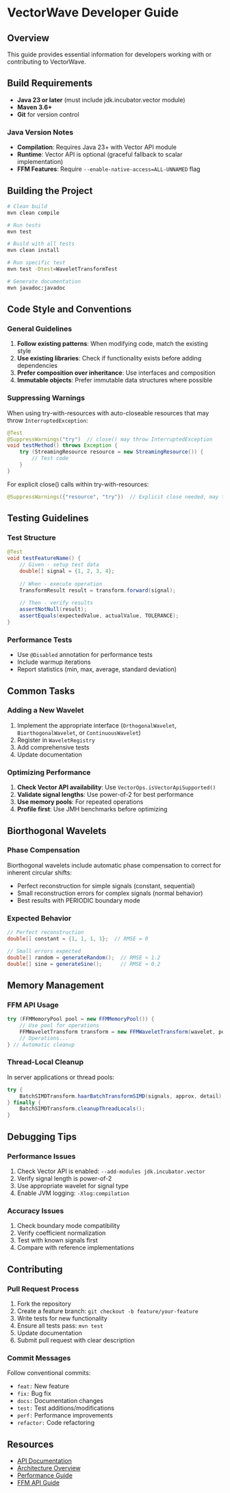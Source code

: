 # VectorWave Developer Guide

## Overview

This guide provides essential information for developers working with or contributing to VectorWave.

## Build Requirements

- **Java 23 or later** (must include jdk.incubator.vector module)
- **Maven 3.6+**
- **Git** for version control

### Java Version Notes

- **Compilation**: Requires Java 23+ with Vector API module
- **Runtime**: Vector API is optional (graceful fallback to scalar implementation)
- **FFM Features**: Require `--enable-native-access=ALL-UNNAMED` flag

## Building the Project

```bash
# Clean build
mvn clean compile

# Run tests
mvn test

# Build with all tests
mvn clean install

# Run specific test
mvn test -Dtest=WaveletTransformTest

# Generate documentation
mvn javadoc:javadoc
```

## Code Style and Conventions

### General Guidelines

1. **Follow existing patterns**: When modifying code, match the existing style
2. **Use existing libraries**: Check if functionality exists before adding dependencies
3. **Prefer composition over inheritance**: Use interfaces and composition
4. **Immutable objects**: Prefer immutable data structures where possible

### Suppressing Warnings

When using try-with-resources with auto-closeable resources that may throw `InterruptedException`:

```java
@Test
@SuppressWarnings("try")  // close() may throw InterruptedException
void testMethod() throws Exception {
    try (StreamingResource resource = new StreamingResource()) {
        // Test code
    }
}
```

For explicit close() calls within try-with-resources:

```java
@SuppressWarnings({"resource", "try"})  // Explicit close needed, may throw InterruptedException
```

## Testing Guidelines

### Test Structure

```java
@Test
void testFeatureName() {
    // Given - setup test data
    double[] signal = {1, 2, 3, 4};
    
    // When - execute operation
    TransformResult result = transform.forward(signal);
    
    // Then - verify results
    assertNotNull(result);
    assertEquals(expectedValue, actualValue, TOLERANCE);
}
```

### Performance Tests

- Use `@Disabled` annotation for performance tests
- Include warmup iterations
- Report statistics (min, max, average, standard deviation)

## Common Tasks

### Adding a New Wavelet

1. Implement the appropriate interface (`OrthogonalWavelet`, `BiorthogonalWavelet`, or `ContinuousWavelet`)
2. Register in `WaveletRegistry`
3. Add comprehensive tests
4. Update documentation

### Optimizing Performance

1. **Check Vector API availability**: Use `VectorOps.isVectorApiSupported()`
2. **Validate signal lengths**: Use power-of-2 for best performance
3. **Use memory pools**: For repeated operations
4. **Profile first**: Use JMH benchmarks before optimizing

## Biorthogonal Wavelets

### Phase Compensation

Biorthogonal wavelets include automatic phase compensation to correct for inherent circular shifts:

- Perfect reconstruction for simple signals (constant, sequential)
- Small reconstruction errors for complex signals (normal behavior)
- Best results with PERIODIC boundary mode

### Expected Behavior

```java
// Perfect reconstruction
double[] constant = {1, 1, 1, 1};  // RMSE = 0

// Small errors expected
double[] random = generateRandom();  // RMSE ≈ 1.2
double[] sine = generateSine();      // RMSE ≈ 0.2
```

## Memory Management

### FFM API Usage

```java
try (FFMMemoryPool pool = new FFMMemoryPool()) {
    // Use pool for operations
    FFMWaveletTransform transform = new FFMWaveletTransform(wavelet, pool);
    // Operations...
} // Automatic cleanup
```

### Thread-Local Cleanup

In server applications or thread pools:

```java
try {
    BatchSIMDTransform.haarBatchTransformSIMD(signals, approx, detail);
} finally {
    BatchSIMDTransform.cleanupThreadLocals();
}
```

## Debugging Tips

### Performance Issues

1. Check Vector API is enabled: `--add-modules jdk.incubator.vector`
2. Verify signal length is power-of-2
3. Use appropriate wavelet for signal type
4. Enable JVM logging: `-Xlog:compilation`

### Accuracy Issues

1. Check boundary mode compatibility
2. Verify coefficient normalization
3. Test with known signals first
4. Compare with reference implementations

## Contributing

### Pull Request Process

1. Fork the repository
2. Create a feature branch: `git checkout -b feature/your-feature`
3. Write tests for new functionality
4. Ensure all tests pass: `mvn test`
5. Update documentation
6. Submit pull request with clear description

### Commit Messages

Follow conventional commits:
- `feat:` New feature
- `fix:` Bug fix
- `docs:` Documentation changes
- `test:` Test additions/modifications
- `perf:` Performance improvements
- `refactor:` Code refactoring

## Resources

- [API Documentation](../API.md)
- [Architecture Overview](../ARCHITECTURE.md)
- [Performance Guide](../performance/PERFORMANCE_SUMMARY.md)
- [FFM API Guide](../FFM_API.md)